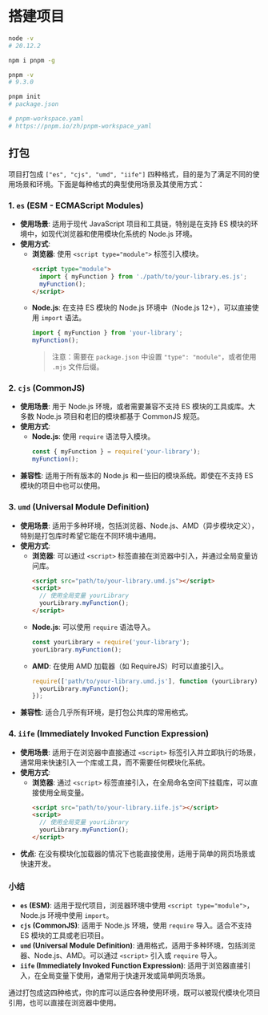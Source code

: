 # 搭建项目

```sh
node -v
# 20.12.2

npm i pnpm -g

pnpm -v
# 9.3.0

pnpm init
# package.json

# pnpm-workspace.yaml
# https://pnpm.io/zh/pnpm-workspace_yaml
````

## 打包

项目打包成 `["es", "cjs", "umd", "iife"]` 四种格式，目的是为了满足不同的使用场景和环境。下面是每种格式的典型使用场景及其使用方式：

### 1. `es` (ESM - ECMAScript Modules)

- **使用场景**: 适用于现代 JavaScript 项目和工具链，特别是在支持 ES 模块的环境中，如现代浏览器和使用模块化系统的 Node.js 环境。
- **使用方式**:
  - **浏览器**: 使用 `<script type="module">` 标签引入模块。
    ```html
    <script type="module">
      import { myFunction } from './path/to/your-library.es.js';
      myFunction();
    </script>
    ```
  - **Node.js**: 在支持 ES 模块的 Node.js 环境中（Node.js 12+），可以直接使用 `import` 语法。
    ```javascript
    import { myFunction } from 'your-library';
    myFunction();
    ```
    > 注意：需要在 `package.json` 中设置 `"type": "module"`，或者使用 `.mjs` 文件后缀。

### 2. `cjs` (CommonJS)

- **使用场景**: 用于 Node.js 环境，或者需要兼容不支持 ES 模块的工具或库。大多数 Node.js 项目和老旧的模块都基于 CommonJS 规范。
- **使用方式**:
  - **Node.js**: 使用 `require` 语法导入模块。
    ```javascript
    const { myFunction } = require('your-library');
    myFunction();
    ```
- **兼容性**: 适用于所有版本的 Node.js 和一些旧的模块系统。即使在不支持 ES 模块的项目中也可以使用。

### 3. `umd` (Universal Module Definition)

- **使用场景**: 适用于多种环境，包括浏览器、Node.js、AMD（异步模块定义），特别是打包库时希望它能在不同环境中通用。
- **使用方式**:
  - **浏览器**: 可以通过 `<script>` 标签直接在浏览器中引入，并通过全局变量访问库。
    ```html
    <script src="path/to/your-library.umd.js"></script>
    <script>
      // 使用全局变量 yourLibrary
      yourLibrary.myFunction();
    </script>
    ```
  - **Node.js**: 可以使用 `require` 语法导入。
    ```javascript
    const yourLibrary = require('your-library');
    yourLibrary.myFunction();
    ```
  - **AMD**: 在使用 AMD 加载器（如 RequireJS）时可以直接引入。
    ```javascript
    require(['path/to/your-library.umd.js'], function (yourLibrary) {
      yourLibrary.myFunction();
    });
    ```
- **兼容性**: 适合几乎所有环境，是打包公共库的常用格式。

### 4. `iife` (Immediately Invoked Function Expression)

- **使用场景**: 适用于在浏览器中直接通过 `<script>` 标签引入并立即执行的场景，通常用来快速引入一个库或工具，而不需要任何模块化系统。
- **使用方式**:
  - **浏览器**: 通过 `<script>` 标签直接引入，在全局命名空间下挂载库，可以直接使用全局变量。
    ```html
    <script src="path/to/your-library.iife.js"></script>
    <script>
      // 使用全局变量 yourLibrary
      yourLibrary.myFunction();
    </script>
    ```
- **优点**: 在没有模块化加载器的情况下也能直接使用，适用于简单的网页场景或快速开发。

### 小结

- **`es` (ESM)**: 适用于现代项目，浏览器环境中使用 `<script type="module">`，Node.js 环境中使用 `import`。
- **`cjs` (CommonJS)**: 适用于 Node.js 环境，使用 `require` 导入。适合不支持 ES 模块的工具或老旧项目。
- **`umd` (Universal Module Definition)**: 通用格式，适用于多种环境，包括浏览器、Node.js、AMD。可以通过 `<script>` 引入或 `require` 导入。
- **`iife` (Immediately Invoked Function Expression)**: 适用于浏览器直接引入，在全局变量下使用，通常用于快速开发或简单网页场景。

通过打包成这四种格式，你的库可以适应各种使用环境，既可以被现代模块化项目引用，也可以直接在浏览器中使用。
